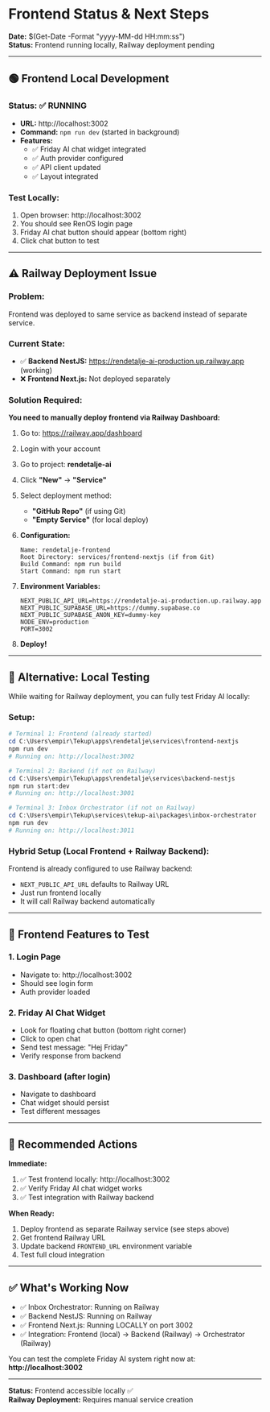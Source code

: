# Frontend Status & Next Steps

**Date:** $(Get-Date -Format "yyyy-MM-dd HH:mm:ss")  
**Status:** Frontend running locally, Railway deployment pending

---

## 🟢 Frontend Local Development

### Status: ✅ RUNNING

- **URL:** http://localhost:3002
- **Command:** `npm run dev` (started in background)
- **Features:**
  - ✅ Friday AI chat widget integrated
  - ✅ Auth provider configured
  - ✅ API client updated
  - ✅ Layout integrated

### Test Locally:

1. Open browser: http://localhost:3002
2. You should see RenOS login page
3. Friday AI chat button should appear (bottom right)
4. Click chat button to test

---

## ⚠️ Railway Deployment Issue

### Problem:

Frontend was deployed to same service as backend instead of separate service.

### Current State:

- ✅ **Backend NestJS:** https://rendetalje-ai-production.up.railway.app (working)
- ❌ **Frontend Next.js:** Not deployed separately

### Solution Required:

**You need to manually deploy frontend via Railway Dashboard:**

1. Go to: https://railway.app/dashboard
2. Login with your account
3. Go to project: **rendetalje-ai**
4. Click **"New"** → **"Service"**
5. Select deployment method:
   - **"GitHub Repo"** (if using Git)
   - **"Empty Service"** (for local deploy)

6. **Configuration:**

   ```
   Name: rendetalje-frontend
   Root Directory: services/frontend-nextjs (if from Git)
   Build Command: npm run build
   Start Command: npm run start
   ```

7. **Environment Variables:**

   ```
   NEXT_PUBLIC_API_URL=https://rendetalje-ai-production.up.railway.app
   NEXT_PUBLIC_SUPABASE_URL=https://dummy.supabase.co
   NEXT_PUBLIC_SUPABASE_ANON_KEY=dummy-key
   NODE_ENV=production
   PORT=3002
   ```

8. **Deploy!**

---

## 🔧 Alternative: Local Testing

While waiting for Railway deployment, you can fully test Friday AI locally:

### Setup:

```powershell
# Terminal 1: Frontend (already started)
cd C:\Users\empir\Tekup\apps\rendetalje\services\frontend-nextjs
npm run dev
# Running on: http://localhost:3002

# Terminal 2: Backend (if not on Railway)
cd C:\Users\empir\Tekup\apps\rendetalje\services\backend-nestjs
npm run start:dev
# Running on: http://localhost:3001

# Terminal 3: Inbox Orchestrator (if not on Railway)
cd C:\Users\empir\Tekup\services\tekup-ai\packages\inbox-orchestrator
npm run dev
# Running on: http://localhost:3011
```

### Hybrid Setup (Local Frontend + Railway Backend):

Frontend is already configured to use Railway backend:

- `NEXT_PUBLIC_API_URL` defaults to Railway URL
- Just run frontend locally
- It will call Railway backend automatically

---

## 📝 Frontend Features to Test

### 1. Login Page

- Navigate to: http://localhost:3002
- Should see login form
- Auth provider loaded

### 2. Friday AI Chat Widget

- Look for floating chat button (bottom right corner)
- Click to open chat
- Send test message: "Hej Friday"
- Verify response from backend

### 3. Dashboard (after login)

- Navigate to dashboard
- Chat widget should persist
- Test different messages

---

## 🎯 Recommended Actions

**Immediate:**

1. ✅ Test frontend locally: http://localhost:3002
2. ✅ Verify Friday AI chat widget works
3. ✅ Test integration with Railway backend

**When Ready:**

1. Deploy frontend as separate Railway service (see steps above)
2. Get frontend Railway URL
3. Update backend `FRONTEND_URL` environment variable
4. Test full cloud integration

---

## ✅ What's Working Now

- ✅ Inbox Orchestrator: Running on Railway
- ✅ Backend NestJS: Running on Railway
- ✅ Frontend Next.js: Running LOCALLY on port 3002
- ✅ Integration: Frontend (local) → Backend (Railway) → Orchestrator (Railway)

You can test the complete Friday AI system right now at: **http://localhost:3002**

---

**Status:** Frontend accessible locally ✅  
**Railway Deployment:** Requires manual service creation
